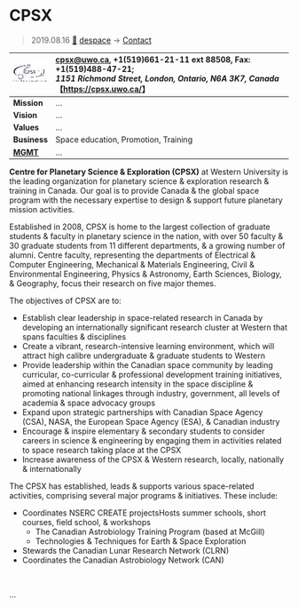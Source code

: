 # CPSX
> 2019.08.16 [🚀](../../index/index.md) [despace](../index.md) → [Contact](../contact.md)

|[![](../f/contact/c/cpsx_logo1_thumb.webp)](../f/contact/c/cpsx_logo1.webp)|<cpsx@uwo.ca>, +1(519)661-21-11 ext 88508, Fax: +1(519)488-47-21;<br> *1151 Richmond Street, London, Ontario, N6A 3K7, Canada*<br> 【<https://cpsx.uwo.ca/>】|
|:-|:-|
|**Mission**|…|
|**Vision**|…|
|**Values**|…|
|**Business**|Space education, Promotion, Training|
|**[MGMT](../mgmt.md)**|…|

**Centre for Planetary Science & Exploration (CPSX)** at Western University is the leading organization for planetary science & exploration research & training in Canada. Our goal is to provide Canada & the global space program with the necessary expertise to design & support future planetary mission activities.

Established in 2008, CPSX is home to the largest collection of graduate students & faculty in planetary science in the nation, with over 50 faculty & 30 graduate students from 11 different departments, & a growing number of alumni. Centre faculty, representing the departments of Electrical & Computer Engineering, Mechanical & Materials Engineering, Civil & Environmental Engineering, Physics & Astronomy, Earth Sciences, Biology, & Geography, focus their research on five major themes.

The objectives of CPSX are to:

   - Establish clear leadership in space-related research in Canada by developing an internationally significant research cluster at Western that spans faculties & disciplines
   - Create a vibrant, research-intensive learning environment, which will attract high calibre undergraduate & graduate students to Western
   - Provide leadership within the Canadian space community by leading curricular, co-curricular & professional development training initiatives, aimed at enhancing research intensity in the space discipline & promoting national linkages through industry, government, all levels of academia & space advocacy groups
   - Expand upon strategic partnerships with Canadian Space Agency (CSA), NASA, the European Space Agency (ESA), & Canadian industry
   - Encourage & inspire elementary & secondary students to consider careers in science & engineering by engaging them in activities related to space research taking place at the CPSX
   - Increase awareness of the CPSX & Western research, locally, nationally & internationally

The CPSX has established, leads & supports various space-related activities, comprising several major programs & initiatives. These include:

   - Coordinates NSERC CREATE projectsHosts summer schools, short courses, field school, & workshops
      - The Canadian Astrobiology Training Program (based at McGill)
      - Technologies & Techniques for Earth & Space Exploration
   - Stewards the Canadian Lunar Research Network (CLRN)
   - Coordinates the Canadian Astrobiology Network (CAN)

<p style="page-break-after:always"> </p>

…
